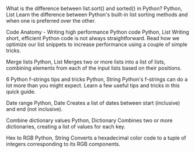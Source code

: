 What is the difference between list.sort() and sorted() in Python?
Python, List
Learn the difference between Python's built-in list sorting methods and when one is preferred over the other.

Code Anatomy - Writing high performance Python code
Python, List
Writing short, efficient Python code is not always straightforward. Read how we optimize our list snippets to increase performance using a couple of simple tricks.


Merge lists
Python, List
Merges two or more lists into a list of lists, combining elements from each of the input lists based on their positions.

6 Python f-strings tips and tricks
Python, String
Python's f-strings can do a lot more than you might expect. Learn a few useful tips and tricks in this quick guide.

Date range
Python, Date
Creates a list of dates between start (inclusive) and end (not inclusive).

Combine dictionary values
Python, Dictionary
Combines two or more dictionaries, creating a list of values for each key.

Hex to RGB
Python, String
Converts a hexadecimal color code to a tuple of integers corresponding to its RGB components.
